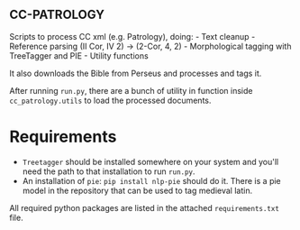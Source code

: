 
CC-PATROLOGY
---

Scripts to process CC xml (e.g. Patrology), doing:
	- Text cleanup
    - Reference parsing (II Cor, IV 2) -> (2-Cor, 4, 2)
	- Morphological tagging with TreeTagger and PIE
	- Utility functions

It also downloads the Bible from Perseus and processes and tags it.

After running `run.py`, there are a bunch of utility in function inside
`cc_patrology.utils` to load the processed documents.

# Requirements

- `Treetagger` should be installed somewhere on your system and you'll need the path
to that installation to run `run.py`.
- An installation of `pie`: `pip install nlp-pie` should do it. There is a pie model
in the repository that can be used to tag medieval latin.

All required python packages are listed in the attached `requirements.txt` file.
